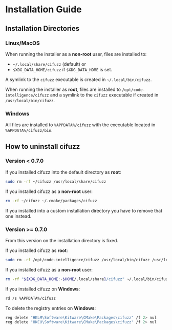 # Installation Guide

## Installation Directories

### Linux/MacOS

When running the installer as a **non-root** user, files are installed to:

* `~/.local/share/cifuzz` (default) or
* `$XDG_DATA_HOME/cifuzz` if `$XDG_DATA_HOME` is set.

A symlink to the `cifuzz` executable is created in `~/.local/bin/cifuzz`.

When running the installer as **root**, files are installed to
`/opt/code-intelligence/cifuzz` and a symlink to the `cifuzz` executable
if created in `/usr/local/bin/cifuzz`.

### Windows

All files are installed to `%APPDATA%/cifuzz` with the executable located in `%APPDATA%/cifuzz/bin`.

## How to uninstall cifuzz

### Version < 0.7.0

If you installed cifuzz into the default directory as **root**:

```bash
sudo rm -rf ~/cifuzz /usr/local/share/cifuzz
```

If you installed cifuzz as a **non-root** user:

```bash
rm -rf ~/cifuzz ~/.cmake/packages/cifuzz
```

If you installed into a custom installation directory you have to remove that one instead.

### Version >= 0.7.0

From this version on the installation directory is fixed.

If you installed cifuzz as **root**:

```bash
sudo rm -rf /opt/code-intelligence/cifuzz /usr/local/bin/cifuzz /usr/local/share/cifuzz
```

If you installed cifuzz as a **non-root** user:

```bash
rm -rf "${XDG_DATA_HOME:-$HOME/.local/share}/cifuzz" ~/.local/bin/cifuzz ~/.cmake/packages/cifuzz
```

If you installed cifuzz on **Windows**:

```bash
rd /s %APPDATA%/cifuzz
```

To delete the registry entries on **Windows**:

```bash
reg delete "HKLM\Software\Kitware\CMake\Packages\cifuzz" /f 2> nul
reg delete "HKCU\Software\Kitware\CMake\Packages\cifuzz" /f 2> nul
```

